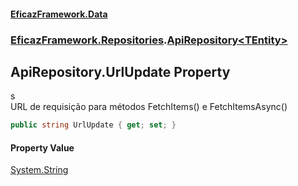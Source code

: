 #### [EficazFramework.Data](EficazFrameworkData.md 'EficazFramework Data')
### [EficazFramework.Repositories](EficazFrameworkData.md#EficazFramework.Repositories 'EficazFramework.Repositories').[ApiRepository&lt;TEntity&gt;](EficazFramework.Repositories/ApiRepository_TEntity_.md 'EficazFramework.Repositories.ApiRepository<TEntity>')

## ApiRepository<TEntity>.UrlUpdate Property

s  
            URL de requisição para métodos FetchItems() e FetchItemsAsync()

```csharp
public string UrlUpdate { get; set; }
```

#### Property Value
[System.String](https://docs.microsoft.com/en-us/dotnet/api/System.String 'System.String')